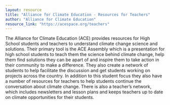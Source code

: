 ```yaml
---
layout: resource
title: "Alliance for Climate Education - Resources for Teachers"
author: "Alliance for Climate Education"
resource_link: "https://acespace.org/teachers"
---
```


The Alliance for Climate Education (ACE) provides resources for High School students and teachers to understand climate change science and solutions. Their primary tool is the ACE Assembly which is a presentation for high school students to teach them the science behind climate change, help them find solutions they can be apart of and inspire them to take action in their community to make a difference. They also create a network of students to help facilitate the discussion and get students working on projects across the country. In addition to this student focus they also have a number of resources for teachers to help students continue the conversation about climate change. There is also a teacher’s network, which includes newsletters and lesson plans and keeps teachers up to date on climate opportunities for their students.